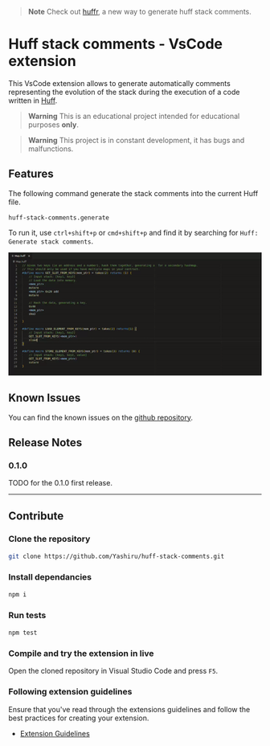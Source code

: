 > **Note**
> Check out [huffr](https://github.com/Yashiru/huffr), a new way to generate huff stack comments.

# Huff stack comments - VsCode extension
This VsCode extension allows to generate automatically comments representing the evolution of the stack during the execution of a code written in [Huff](https://github.com/huff-language/huff-rs).

> **Warning** 
> This is an educational project intended for educational purposes **only**.

> **Warning** 
> This project is in constant development, it has bugs and malfunctions.

## Features

The following command generate the stack comments into the current Huff file.
```
huff-stack-comments.generate
```
To run it, use `ctrl+shift+p` or `cmd+shift+p` and find it by searching for `Huff: Generate stack comments`.

![](./static/video.gif)

## Known Issues

You can find the known issues on the [github repository](https://github.com/Yashiru/huff-stack-comments/issues).

## Release Notes

### 0.1.0

TODO for the 0.1.0 first release.

---

## Contribute

### Clone the repository
``` bash
git clone https://github.com/Yashiru/huff-stack-comments.git
```

### Install dependancies
```bash
npm i
```

### Run tests
```bash
npm test
```

### Compile and try the extension in live
Open the cloned repository in Visual Studio Code and press `F5`.

### Following extension guidelines

Ensure that you've read through the extensions guidelines and follow the best practices for creating your extension.

* [Extension Guidelines](https://code.visualstudio.com/api/references/extension-guidelines)

